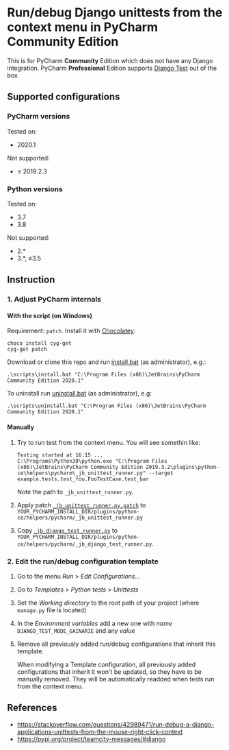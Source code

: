 # Run/debug Django unittests from the context menu in PyCharm Community Edition

This is for PyCharm **Community** Edition which does not have any Django integration. PyCharm **Professional** Edition supports [Django Test](https://www.jetbrains.com/help/pycharm/run-debug-configuration-django-test.html) out of the box.


## Supported configurations

### PyCharm versions

Tested on:
- 2020.1

Not supported:
- ≤ 2019.2.3

### Python versions

Tested on:
- 3.7
- 3.8

Not supported:
- 2.*
- 3.*, ≤3.5


## Instruction

### 1. Adjust PyCharm internals

#### With the script (on Windows)

Requirement: `patch`. Install it with [Chocolatey](https://chocolatey.org/):

    choco install cyg-get
    cyg-get patch

Download or clone this repo and run [install.bat](scripts/install.bat) (as administrator), e.g.:

    .\scripts\install.bat "C:\Program Files (x86)\JetBrains\PyCharm Community Edition 2020.1"
    
To uninstall run [uninstall.bat](scripts/uninstall.bat) (as administrator), e.g:

    .\scripts\uninstall.bat "C:\Program Files (x86)\JetBrains\PyCharm Community Edition 2020.1"

#### Manually

1.  Try to run test from the context menu. You will see somethin like:

        Testing started at 16:15 ...
        C:\Programs\Python38\python.exe "C:\Program Files (x86)\JetBrains\PyCharm Community Edition 2019.3.2\plugins\python-ce\helpers\pycharm\_jb_unittest_runner.py" --target example.tests.test_foo.FooTestCase.test_bar
        
    Note the path to `_jb_unittest_runner.py`.

2.  Apply patch [`_jb_unittest_runner.py.patch`](_jb_unittest_runner.py.patch) to `YOUR_PYCHARM_INSTALL_DIR/plugins/python-ce/helpers/pycharm/_jb_unittest_runner.py`
3.  Copy [`_jb_django_test_runner.py`](_jb_django_test_runner.py) to `YOUR_PYCHARM_INSTALL_DIR/plugins/python-ce/helpers/pycharm/_jb_django_test_runner.py`.

### 2. Edit the run/debug configuration template

1. Go to the menu *Run* > *Edit Configurations...*
2. Go to *Templates* > *Python tests* > *Unittests*
3. Set the *Working directory* to the root path of your project (where `manage.py` file is located)
4. In the *Environment variables* add a new one with *name* `DJANGO_TEST_MODE_GAINARIE` and any *value*
5. Remove all previously added run/debug configurations that inherit this template.
    
    When modifying a Template configuration, all previously added configurations that inherit it won't be updated, so they have to be manually removed. They will be automatically readded when tests run from the context menu.


## References

- <https://stackoverflow.com/questions/42989471/run-debug-a-django-applications-unittests-from-the-mouse-right-click-context>
- <https://pypi.org/project/teamcity-messages/#django>
